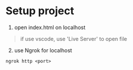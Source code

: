 # Setup project

1. open index.html on localhost
> if use vscode, use 'Live Server' to open file

2. use Ngrok for localhost

```
ngrok http <port>
```